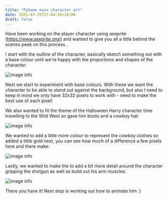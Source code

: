```yaml
---
title: "PyGame main character art"
date: 2021-07-25T17:04:38+10:00
draft: false
---
```


Have been working on the player character using aseprite (https://www.aseprite.org/) and wanted to give you all a little behind the scenes peek on this process. 

I start with the outline of the character, basically sketch something out with a base colour until we're happy with the proportions and shapes of the character:

![image info](https://devshed-blog-images.s3.ap-southeast-2.amazonaws.com/player_01.PNG) 

Next we start to experiment with base colours. With these we want the character to be able to stand out against the background, but also I need to keep in mind we only have 32x32 pixels to work with - need to make the best use of each pixel!

We also wanted to fit the theme of the Halloween Harry character time travelling to the Wild West so gave him boots and a cowboy hat:

![image info](https://devshed-blog-images.s3.ap-southeast-2.amazonaws.com/player_02.JPG) 

We wanted to add a little more colour to represent the cowboy clothes so added a little gold next, you can see how much of a difference a few pixels here and there make:

![image info](https://devshed-blog-images.s3.ap-southeast-2.amazonaws.com/player_03.JPG) 

Lastly, we wanted to make the to add a bit more detail around the character gripping the shotgun as well as build out his arm muscles:

![image info](https://devshed-blog-images.s3.ap-southeast-2.amazonaws.com/player_04.JPG) 

There you have it! Next stop is working out how to animate him :)